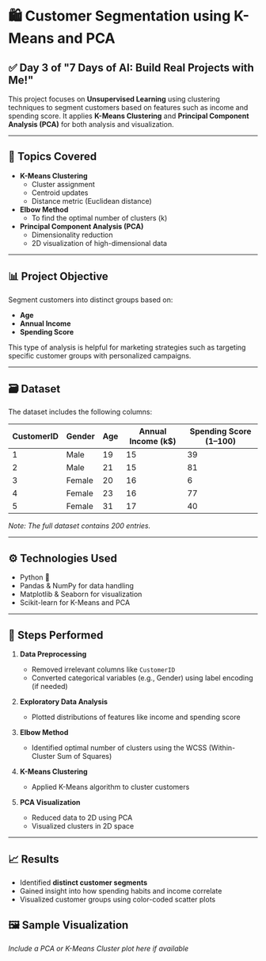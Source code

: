 # 🛍️ Customer Segmentation using K-Means and PCA

## ✅ Day 3 of "7 Days of AI: Build Real Projects with Me!"

This project focuses on **Unsupervised Learning** using clustering techniques to segment customers based on features such as income and spending score. It applies **K-Means Clustering** and **Principal Component Analysis (PCA)** for both analysis and visualization.

---

## 🎯 Topics Covered

- **K-Means Clustering**
  - Cluster assignment
  - Centroid updates
  - Distance metric (Euclidean distance)
- **Elbow Method**
  - To find the optimal number of clusters (k)
- **Principal Component Analysis (PCA)**
  - Dimensionality reduction
  - 2D visualization of high-dimensional data

---

## 📊 Project Objective

Segment customers into distinct groups based on:
- **Age**
- **Annual Income**
- **Spending Score**

This type of analysis is helpful for marketing strategies such as targeting specific customer groups with personalized campaigns.

---

## 🗃️ Dataset

The dataset includes the following columns:

| CustomerID | Gender | Age | Annual Income (k$) | Spending Score (1–100) |
|------------|--------|-----|---------------------|--------------------------|
| 1          | Male   | 19  | 15                  | 39                       |
| 2          | Male   | 21  | 15                  | 81                       |
| 3          | Female | 20  | 16                  | 6                        |
| 4          | Female | 23  | 16                  | 77                       |
| 5          | Female | 31  | 17                  | 40                       |

*Note: The full dataset contains 200 entries.*

---

## ⚙️ Technologies Used

- Python 🐍
- Pandas & NumPy for data handling
- Matplotlib & Seaborn for visualization
- Scikit-learn for K-Means and PCA

---

## 📌 Steps Performed

1. **Data Preprocessing**
   - Removed irrelevant columns like `CustomerID`
   - Converted categorical variables (e.g., Gender) using label encoding (if needed)

2. **Exploratory Data Analysis**
   - Plotted distributions of features like income and spending score

3. **Elbow Method**
   - Identified optimal number of clusters using the WCSS (Within-Cluster Sum of Squares)

4. **K-Means Clustering**
   - Applied K-Means algorithm to cluster customers

5. **PCA Visualization**
   - Reduced data to 2D using PCA
   - Visualized clusters in 2D space

---

## 📈 Results

- Identified **distinct customer segments**
- Gained insight into how spending habits and income correlate
- Visualized customer groups using color-coded scatter plots


## 🖼️ Sample Visualization

*Include a PCA or K-Means Cluster plot here if available*


